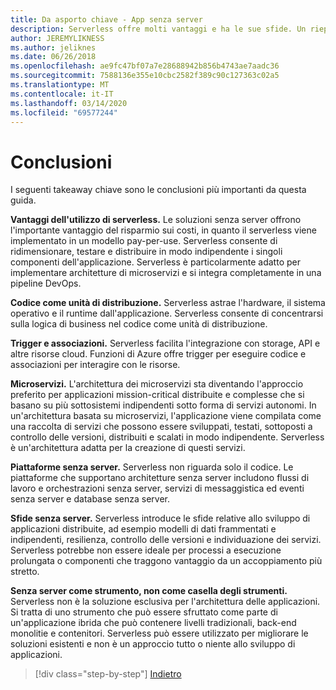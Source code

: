 ```yaml
---
title: Da asporto chiave - App senza server
description: Serverless offre molti vantaggi e ha le sue sfide. Un riepilogo dei principali takeaway di questa guida.
author: JEREMYLIKNESS
ms.author: jeliknes
ms.date: 06/26/2018
ms.openlocfilehash: ae9fc47bf07a7e28688942b856b4743ae7aadc36
ms.sourcegitcommit: 7588136e355e10cbc2582f389c90c127363c02a5
ms.translationtype: MT
ms.contentlocale: it-IT
ms.lasthandoff: 03/14/2020
ms.locfileid: "69577244"
---
```

# <a name="conclusion"></a>Conclusioni

I seguenti takeaway chiave sono le conclusioni più importanti da questa guida.

**Vantaggi dell'utilizzo di serverless.** Le soluzioni senza server offrono l'importante vantaggio del risparmio sui costi, in quanto il serverless viene implementato in un modello pay-per-use. Serverless consente di ridimensionare, testare e distribuire in modo indipendente i singoli componenti dell'applicazione. Serverless è particolarmente adatto per implementare architetture di microservizi e si integra completamente in una pipeline DevOps.

**Codice come unità di distribuzione.** Serverless astrae l'hardware, il sistema operativo e il runtime dall'applicazione. Serverless consente di concentrarsi sulla logica di business nel codice come unità di distribuzione.

**Trigger e associazioni.** Serverless facilita l'integrazione con storage, API e altre risorse cloud. Funzioni di Azure offre trigger per eseguire codice e associazioni per interagire con le risorse.

**Microservizi.** L'architettura dei microservizi sta diventando l'approccio preferito per applicazioni mission-critical distribuite e complesse che si basano su più sottosistemi indipendenti sotto forma di servizi autonomi. In un'architettura basata su microservizi, l'applicazione viene compilata come una raccolta di servizi che possono essere sviluppati, testati, sottoposti a controllo delle versioni, distribuiti e scalati in modo indipendente. Serverless è un'architettura adatta per la creazione di questi servizi.

**Piattaforme senza server.** Serverless non riguarda solo il codice. Le piattaforme che supportano architetture senza server includono flussi di lavoro e orchestrazioni senza server, servizi di messaggistica ed eventi senza server e database senza server.

**Sfide senza server.** Serverless introduce le sfide relative allo sviluppo di applicazioni distribuite, ad esempio modelli di dati frammentati e indipendenti, resilienza, controllo delle versioni e individuazione dei servizi. Serverless potrebbe non essere ideale per processi a esecuzione prolungata o componenti che traggono vantaggio da un accoppiamento più stretto.

**Senza server come strumento, non come casella degli strumenti.** Serverless non è la soluzione esclusiva per l'architettura delle applicazioni. Si tratta di uno strumento che può essere sfruttato come parte di un'applicazione ibrida che può contenere livelli tradizionali, back-end monolitie e contenitori. Serverless può essere utilizzato per migliorare le soluzioni esistenti e non è un approccio tutto o niente allo sviluppo di applicazioni.

>[!div class="step-by-step"]
>[Indietro](serverless-business-scenarios.md)
